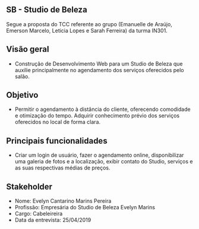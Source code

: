 ## SB - Studio de Beleza 

Segue a proposta do TCC referente ao grupo (Emanuelle de Araújo, Emerson Marcelo, Leticia Lopes e Sarah Ferreira) da turma IN301.

## Visão geral
- Construção de Desenvolvimento Web para um Studio de Beleza que auxilie principalmente no agendamento dos serviços oferecidos pelo salão. 

## Objetivo
- Permitir o agendamento à distância do cliente, oferecendo comodidade e otimização do tempo. Adquirir conhecimento prévio dos serviços oferecidos no local de forma clara. 

## Principais funcionalidades
- Criar um login de usuário, fazer o agendamento online, disponibilizar uma galeria de fotos e a localização, exibir contato do Studio, serviços e as suas respectivas médias de preços. 

## Stakeholder 

- Nome: Evelyn Cantarino Marins Pereira 
- Profissão: Empresária do Studio de Beleza Evelyn Marins  
- Cargo: Cabeleireira
- Data da entrevista: 25/04/2019 